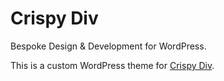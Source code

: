 # Crispy Div

Bespoke Design & Development for WordPress.

This is a custom WordPress theme for [Crispy Div](http://crispydiv.com/).